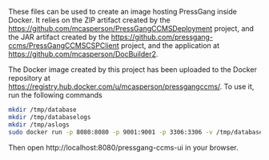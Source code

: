 These files can be used to create an image hosting PressGang inside Docker. It relies on the ZIP artifact created by the https://github.com/mcasperson/PressGangCCMSDeployment project, and the JAR artifact created by the https://github.com/pressgang-ccms/PressGangCCMSCSPClient project, and the application at https://github.com/mcasperson/DocBuilder2.
 
The Docker image created by this project has been uploaded to the Docker repository at https://registry.hub.docker.com/u/mcasperson/pressgangccms/. To use it, run the following commands

```bash
mkdir /tmp/database
mkdir /tmp/databaselogs
mkdir /tmp/aslogs
sudo docker run -p 8080:8080 -p 9001:9001 -p 3306:3306 -v /tmp/database:/var/database:rw -v /tmp/databaselogs:/var/databaselogs:rw -v /tmp/aslogs:/var/aslogs:rw mcasperson/pressgangccms:v1
```

Then open http://localhost:8080/pressgang-ccms-ui in your browser.